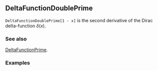 ## DeltaFunctionDoublePrime

`DeltaFunctionDoublePrime[1 - x]` is the second derivative of the Dirac delta-function $\delta (x)$.

### See also

[DeltaFunctionPrime](DeltaFunctionPrime).

### Examples